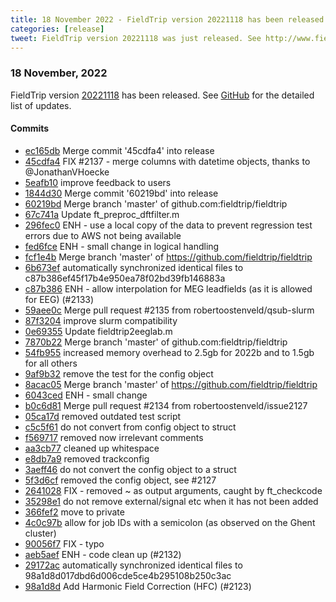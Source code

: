 ```yaml
---
title: 18 November 2022 - FieldTrip version 20221118 has been released
categories: [release]
tweet: FieldTrip version 20221118 was just released. See http://www.fieldtriptoolbox.org/#18-november-2022
---
```


### 18 November, 2022

FieldTrip version [20221118](http://github.com/fieldtrip/fieldtrip/releases/tag/20221118) has been released.
See [GitHub](https://github.com/fieldtrip/fieldtrip/compare/20221107...20221118) for the detailed list of updates.

#### Commits

- [ec165db](http://github.com/fieldtrip/fieldtrip/commit/ec165db) Merge commit '45cdfa4' into release
- [45cdfa4](http://github.com/fieldtrip/fieldtrip/commit/45cdfa4) FIX #2137 - merge columns with datetime objects, thanks to @JonathanVHoecke
- [5eafb10](http://github.com/fieldtrip/fieldtrip/commit/5eafb10) improve feedback to users
- [1844d30](http://github.com/fieldtrip/fieldtrip/commit/1844d30) Merge commit '60219bd' into release
- [60219bd](http://github.com/fieldtrip/fieldtrip/commit/60219bd) Merge branch 'master' of github.com:fieldtrip/fieldtrip
- [67c741a](http://github.com/fieldtrip/fieldtrip/commit/67c741a) Update ft_preproc_dftfilter.m
- [296fec0](http://github.com/fieldtrip/fieldtrip/commit/296fec0) ENH - use a local copy of the data to prevent regression test errors due to AWS not being available
- [fed6fce](http://github.com/fieldtrip/fieldtrip/commit/fed6fce) ENH - small change in logical handling
- [fcf1e4b](http://github.com/fieldtrip/fieldtrip/commit/fcf1e4b) Merge branch 'master' of https://github.com/fieldtrip/fieldtrip
- [6b673ef](http://github.com/fieldtrip/fieldtrip/commit/6b673ef) automatically synchronized identical files to c87b386ef45f17b4e950ea78f02bd39fb146883a
- [c87b386](http://github.com/fieldtrip/fieldtrip/commit/c87b386) ENH - allow interpolation for MEG leadfields (as it is allowed for EEG) (#2133)
- [59aee0c](http://github.com/fieldtrip/fieldtrip/commit/59aee0c) Merge pull request #2135 from robertoostenveld/qsub-slurm
- [87f3204](http://github.com/fieldtrip/fieldtrip/commit/87f3204) improve slurm compatibility
- [0e69355](http://github.com/fieldtrip/fieldtrip/commit/0e69355) Update fieldtrip2eeglab.m
- [7870b22](http://github.com/fieldtrip/fieldtrip/commit/7870b22) Merge branch 'master' of github.com:fieldtrip/fieldtrip
- [54fb955](http://github.com/fieldtrip/fieldtrip/commit/54fb955) increased memory overhead to 2.5gb for 2022b and to 1.5gb for all others
- [9af9b32](http://github.com/fieldtrip/fieldtrip/commit/9af9b32) remove the test for the config object
- [8acac05](http://github.com/fieldtrip/fieldtrip/commit/8acac05) Merge branch 'master' of https://github.com/fieldtrip/fieldtrip
- [6043ced](http://github.com/fieldtrip/fieldtrip/commit/6043ced) ENH - small change
- [b0c6d81](http://github.com/fieldtrip/fieldtrip/commit/b0c6d81) Merge pull request #2134 from robertoostenveld/issue2127
- [05ca17d](http://github.com/fieldtrip/fieldtrip/commit/05ca17d) removed outdated test script
- [c5c5f61](http://github.com/fieldtrip/fieldtrip/commit/c5c5f61) do not convert from config object to struct
- [f569717](http://github.com/fieldtrip/fieldtrip/commit/f569717) removed now irrelevant comments
- [aa3cb77](http://github.com/fieldtrip/fieldtrip/commit/aa3cb77) cleaned up whitespace
- [e8db7a9](http://github.com/fieldtrip/fieldtrip/commit/e8db7a9) removed trackconfig
- [3aeff46](http://github.com/fieldtrip/fieldtrip/commit/3aeff46) do not convert the config object to a struct
- [5f3d6cf](http://github.com/fieldtrip/fieldtrip/commit/5f3d6cf) removed the config object, see #2127
- [2641028](http://github.com/fieldtrip/fieldtrip/commit/2641028) FIX - removed ~ as output arguments, caught by ft_checkcode
- [35298e1](http://github.com/fieldtrip/fieldtrip/commit/35298e1) do not remove external/signal etc when it has not been added
- [366fef2](http://github.com/fieldtrip/fieldtrip/commit/366fef2) move to private
- [4c0c97b](http://github.com/fieldtrip/fieldtrip/commit/4c0c97b) allow for job IDs with a semicolon (as observed on the Ghent cluster)
- [90056f7](http://github.com/fieldtrip/fieldtrip/commit/90056f7) FIX - typo
- [aeb5aef](http://github.com/fieldtrip/fieldtrip/commit/aeb5aef) ENH - code clean up (#2132)
- [29172ac](http://github.com/fieldtrip/fieldtrip/commit/29172ac) automatically synchronized identical files to 98a1d8d017dbd6d006cde5ce4b295108b250c3ac
- [98a1d8d](http://github.com/fieldtrip/fieldtrip/commit/98a1d8d) Add Harmonic Field Correction (HFC) (#2123)
